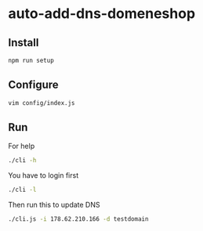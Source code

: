 # auto-add-dns-domeneshop

## Install
```sh
npm run setup
```

## Configure
```sh
vim config/index.js
```

## Run

For help
```sh
./cli -h
```
You have to login first
```sh
./cli -l
```
Then run this to update DNS
```sh
./cli.js -i 178.62.210.166 -d testdomain
```
